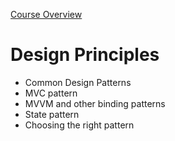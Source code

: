 [Course Overview](../index.md)
# Design Principles
* Common Design Patterns
 * MVC pattern
 * MVVM and other binding patterns
 * State pattern
* Choosing the right pattern